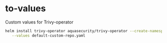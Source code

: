 # to-values
Custom values for Trivy-operator

```sh
helm install trivy-operator aquasecurity/trivy-operator --create-namespace --namespace trivy-system \
   --values default-custom-repo.yaml
```
